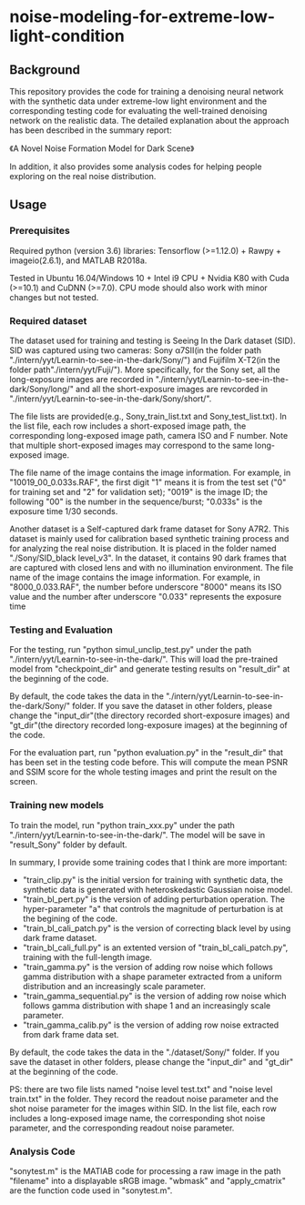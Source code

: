 # noise-modeling-for-extreme-low-light-condition

## Background
This repository provides the code for training a denoising neural network with the synthetic data under extreme-low light environment and the corresponding testing code for evaluating the well-trained denoising network on the realistic data.  The detailed explanation about the approach has been described in the summary report:

《A Novel Noise Formation Model for Dark Scene》

In addition, it also provides some analysis codes for helping people exploring on the real noise distribution.

## Usage

### Prerequisites
Required python (version 3.6) libraries: Tensorflow (>=1.12.0) + Rawpy + imageio(2.6.1), and MATLAB R2018a.

Tested in Ubuntu 16.04/Windows 10 + Intel i9 CPU + Nvidia K80 with Cuda (>=10.1) and CuDNN (>=7.0). CPU mode should also work with minor changes but not tested.


### Required dataset
The dataset used for training and testing is Seeing In the Dark dataset (SID). SID was captured using two cameras: Sony α7SII(in the folder path "./intern/yyt/Learnin-to-see-in-the-dark/Sony/") and Fujifilm X-T2(in the folder path"./intern/yyt/Fuji/"). More specifically, for the Sony set, all the long-exposure images are recorded in "./intern/yyt/Learnin-to-see-in-the-dark/Sony/long/" and all the short-exposure images are revcorded in "./intern/yyt/Learnin-to-see-in-the-dark/Sony/short/". 

The file lists are provided(e.g., Sony_train_list.txt and Sony_test_list.txt). In the list file, each row includes a short-exposed image path, the corresponding long-exposed image path, camera ISO and F number. Note that multiple short-exposed images may correspond to the same long-exposed image.

The file name of the image contains the image information. For example, in "10019_00_0.033s.RAF", the first digit "1" means it is from the test set ("0" for training set and "2" for validation set); "0019" is the image ID; the following "00" is the number in the sequence/burst; "0.033s" is the exposure time 1/30 seconds.


Another dataset is a Self-captured dark frame dataset for Sony A7R2. This dataset is mainly used for calibration based synthetic training process and for analyzing the real noise distribution. It is placed in the folder named "./Sony/SID_black level_v3". In the dataset, it contains 90 dark frames that are captured with closed lens and with no illumination environment. The file name of the image contains the image information. For example, in "8000_0.033.RAF", the number before underscore "8000" means its ISO value and the number after underscore "0.033" represents the exposure time


### Testing and Evaluation

For the testing, run "python simul_unclip_test.py" under the path "./intern/yyt/Learnin-to-see-in-the-dark/". This will load the pre-trained model from "checkpoint_dir"  and generate testing results on "result_dir" at the beginning of the code.

By default, the code takes the data in the "./intern/yyt/Learnin-to-see-in-the-dark/Sony/" folder. If you save the dataset in other folders, please change the "input_dir"(the directory recorded short-exposure images) and "gt_dir"(the directory recorded long-exposure images) at the beginning of the code.

For the evaluation part, run "python evaluation.py" in the "result_dir" that has been set in the testing code before. This will compute the mean PSNR and SSIM score for the whole testing images and print the result on the screen. 


### Training new models
To train the model, run "python train_xxx.py" under the path "./intern/yyt/Learnin-to-see-in-the-dark/". The model will be save in "result_Sony" folder by default.

In summary, I provide some training codes that I think are more important:
* "train_clip.py" is the initial version for training with synthetic data, the synthetic data is generated with heteroskedastic Gaussian noise model.
* "train_bl_pert.py" is the version of adding perturbation operation. The hyper-parameter "a" that controls the magnitude of perturbation is at the begining of the code.
* "train_bl_cali_patch.py" is the version of correcting black level by using dark frame dataset.
* "train_bl_cali_full.py" is an extented version of "train_bl_cali_patch.py", training with the full-length image.
* "train_gamma.py" is the version of adding row noise which follows gamma distribution with a shape parameter extracted from a uniform distribution and an increasingly scale parameter.
* "train_gamma_sequential.py" is the version of adding row noise which follows gamma distribution with shape 1 and an increasingly scale parameter.
* "train_gamma_calib.py" is the version of adding row noise extracted from dark frame data set.

By default, the code takes the data in the "./dataset/Sony/" folder. If you save the dataset in other folders, please change the "input_dir" and "gt_dir" at the beginning of the code.

PS: there are two file lists named "noise level test.txt" and "noise level train.txt" in the folder. They record the readout noise parameter and the shot noise parameter for the images within SID. In the list file, each row includes a long-exposed image name, the corresponding shot noise parameter, and the corresponding readout noise parameter.

### Analysis Code
"sonytest.m" is the MATlAB code for processing a raw image in the path "filename" into a displayable sRGB image. "wbmask" and "apply_cmatrix" are the function code used in "sonytest.m".


